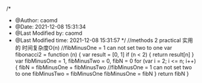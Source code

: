 /*
 * @Author: caomd 
 * @Date: 2021-12-08 15:31:34 
 * @Last Modified by: caomd
 * @Last Modified time: 2021-12-08 15:31:57
 */
//methods 2 practical 实用的 时间复杂度O(n) //fibMinusOne = 1 can not set two to one
var fibonacci2 = function (n) {
    var result = [0, 1]
    if (n < 2) {
        return result[n]
    }
    var fibMinusOne = 1, fibMinusTwo = 0, fibN = 0
    for (var i = 2; i <= n; i++) {
        fibN = fibMinusOne + fibMinusTwo
        //fibMinusOne = 1 can not set two to one
        fibMinusTwo = fibMinusOne
        fibMinusOne = fibN
    }
    return fibN
}